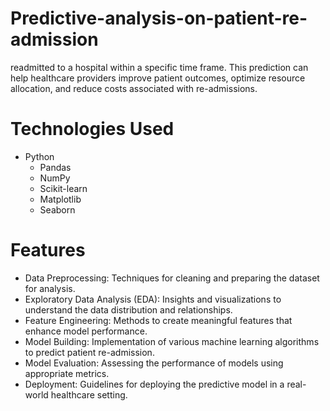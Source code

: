 # Predictive-analysis-on-patient-re-admission
readmitted to a hospital within a specific time frame. This prediction can help healthcare providers improve patient outcomes, optimize resource allocation, and reduce costs associated with re-admissions. 
# Technologies Used 
  - Python
    - Pandas
    - NumPy
    - Scikit-learn
    - Matplotlib
    - Seaborn
# Features
  - Data Preprocessing: Techniques for cleaning and preparing the dataset for analysis.
  - Exploratory Data Analysis (EDA): Insights and visualizations to understand the data distribution and relationships.
  - Feature Engineering: Methods to create meaningful features that enhance model performance.
  - Model Building: Implementation of various machine learning algorithms to predict patient re-admission.
  - Model Evaluation: Assessing the performance of models using appropriate metrics.
  - Deployment: Guidelines for deploying the predictive model in a real-world healthcare setting.

